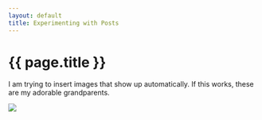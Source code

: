 ```yaml
---
layout: default
title: Experimenting with Posts
---
```


{{ page.title }}
================

<p class="meta">

I am trying to insert images that show up automatically. If this works, these are my adorable grandparents.

![](http://karahmel.github.io/Blog/images/Lews.jpg)
